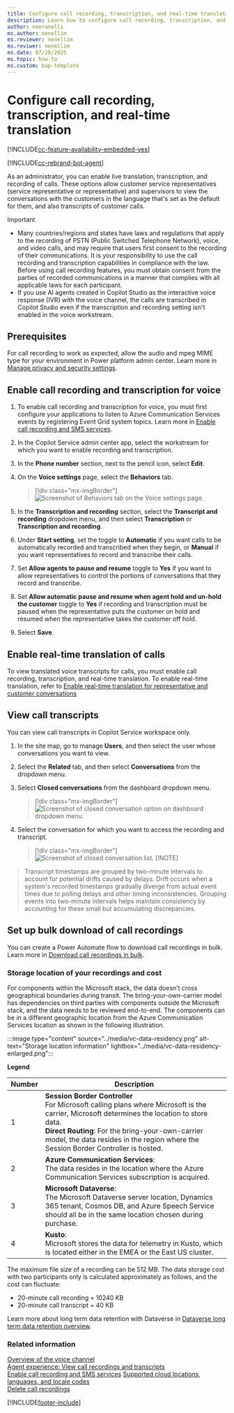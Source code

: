 ```yaml
---
title: Configure call recording, transcription, and real-time translation 
description: Learn how to configure call recording, transcription, and real-time translation in the voice channel.
author: neeranelli
ms.author: nenellim
ms.reviewer: nenellim
ms.reviwer: nenellim
ms.date: 07/28/2025
ms.topic: how-to
ms.custom: bap-template
---
```


# Configure call recording, transcription, and real-time translation


[!INCLUDE[cc-feature-availability-embedded-yes](../../includes/cc-feature-availability-embedded-yes.md)]

[!INCLUDE[cc-rebrand-bot-agent](../../includes/cc-rebrand-bot-agent.md)]

As an administrator, you can enable live translation, transcription, and recording of calls. These options allow customer service representatives (service representative or representative) and supervisors to view the conversations with the customers in the language that's set as the default for them, and also transcripts of customer calls.

> [!IMPORTANT]
> - Many countries/regions and states have laws and regulations that apply to the recording of PSTN (Public Switched Telephone Network), voice, and video calls, and may require that users first consent to the recording of their communications. It is your responsibility to use the call recording and transcription capabilities in compliance with the law. Before using call recording features, you must obtain consent from the parties of recorded communications in a manner that complies with all applicable laws for each participant.
> - If you use AI agents created in Copilot Studio as the interactive voice response (IVR) with the voice channel, the calls are transcribed in Copilot Studio even if the transcription and recording setting isn't enabled in the voice workstream.

## Prerequisites

For call recording to work as expected, allow the audio and mpeg MIME type for your environment in Power platform admin center. Learn more in [Manage privacy and security settings](/power-platform/admin/settings-privacy-security). 

## Enable call recording and transcription for voice
1. To enable call recording and transcription for voice, you must first configure your applications to listen to Azure Communication Services events by registering Event Grid system topics. Learn more in [Enable call recording and SMS services](voice-channel-configure-services.md).
   
1. In the Copilot Service admin center app, select the workstream for which you want to enable recording and transcription.

1. In the **Phone number** section, next to the pencil icon, select **Edit**.

1. On the **Voice settings** page, select the **Behaviors** tab.
   > [!div class="mx-imgBorder"]
   > ![Screenshot of Behaviors tab on the Voice settings page.](../media/voice-channel-recording-number.png)

1. In the **Transcription and recording** section, select the **Transcript and recording** dropdown menu, and then select **Transcription** or **Transcription and recording**.

1. Under **Start setting**, set the toggle to **Automatic** if you want calls to be automatically recorded and transcribed when they begin, or **Manual** if you want representatives to record and transcribe their calls.

1. Set **Allow agents to pause and resume** toggle to **Yes** if you want to allow representatives to control the portions of conversations that they record and transcribe.

1. Set **Allow automatic pause and resume when agent hold and un-hold the customer** toggle to **Yes** if recording and transcription must be paused when the representative puts the customer on hold and resumed when the representative takes the customer off hold.

1. Select **Save**.

## Enable real-time translation of calls

To view translated voice transcripts for calls, you must enable call recording, transcription, and real-time translation. To enable real-time translation, refer to [Enable real-time translation for representative and customer conversations](enable-real-time-translation.md#enable-real-time-translation-for-representative-and-customer-conversations)

## View call transcripts

 You can view call transcripts in Copilot Service workspace only. 
 
1. In the site map, go to manage **Users**, and then select the user whose conversations you want to view.
2. Select the **Related** tab, and then select **Conversations** from the dropdown menu.
3. Select **Closed conversations** from the dashboard dropdown menu.

   > [!div class="mx-imgBorder"]
   > ![Screenshot of closed conversation option on dashboard dropdown menu.](../media/voice-closed-conversations.png)

4. Select the conversation for which you want to access the recording and transcript.
  
   > [!div class="mx-imgBorder"]
   > ![Screenshot of closed conversation list.](../media/voice-channel-conversations-list.png)
[!NOTE]
> Transcript timestamps are grouped by two-minute intervals to account for potential drifts caused by delays. Drift occurs when a system's recorded timestamps gradually diverge from actual event times due to polling delays and other timing inconsistencies. Grouping events into two-minute intervals helps maintain consistency by accounting for these small but accumulating discrepancies.
   
## Set up bulk download of call recordings

You can create a Power Automate flow to download call recordings in bulk. Learn more in [Download call recordings in bulk](/dynamics365/contact-center/extend/download-call-recordings-bulk).

### Storage location of your recordings and cost
 
For components within the Microsoft stack, the data doesn’t cross geographical boundaries during transit. The bring-your-own-carrier model has dependencies on third parties with components outside the Microsoft stack, and the data needs to be reviewed end-to-end. 
The components can be in a different geographic location from the Azure Communication Services location as shown in the following illustration.


:::image type="content" source="../media/vc-data-residency.png" alt-text="Storage location information" lightbox="../media/vc-data-residency-enlarged.png":::

**Legend**

| Number | Description |
|-----|-------------------|
|1 | **Session Border Controller**<br>  For Microsoft calling plans where Microsoft is the carrier, Microsoft determines the location to store data.<br> **Direct Routing**:  For the bring-your-own-carrier model, the data resides in the region where the Session Border Controller is hosted. |
|2 | **Azure Communication Services**:<br>  The data resides in the location where the Azure Communication Services subscription is acquired. |
|3 | **Microsoft Dataverse**:<br>  The Microsoft Dataverse server location, Dynamics 365 tenant, Cosmos DB, and Azure Speech Service should all be in the same location chosen during purchase. |
|4 | **Kusto**:<br> Microsoft stores the data for telemetry in Kusto, which is located either in the EMEA or the East US cluster. |


The maximum file size of a recording can be 512 MB. The data storage cost with two participants only is calculated approximately as follows, and the cost can fluctuate:

- 20-minute call recording = 10240 KB
- 20-minute call transcript = 40 KB

Learn more about long term data retention with Dataverse in [Dataverse long term data retention overview](/power-apps/maker/data-platform/data-retention-overview).

### Related information

[Overview of the voice channel](voice-channel.md)  
[Agent experience: View call recordings and transcripts](/dynamics365/contact-center/use/voice-channel-agent-experience)    
[Enable call recording and SMS services](voice-channel-configure-services.md)
[Supported cloud locations, languages, and locale codes](voice-channel-region-availability.md)  
[Delete call recordings](voice-channel-delete-calls.md)
  
[!INCLUDE[footer-include](../../includes/footer-banner.md)]
